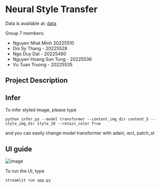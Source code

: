# Neural Style Transfer
Data is available at: [data](https://github.com/victorkitov/style-transfer-dataset)

Group 7 members:
- Nguyen Nhat Minh 20225510
- Doi Sy Thang - 20225528
- Ngo Duy Dat - 20225480
- Nguyen Hoang Son Tung - 20225536
- Vu Tuan Truong - 20225535

## Project Description

## Infer
To infer styled image, please type
```
python infer.py --model transformer --content_img_dir content_5 --style_img_dir style_10 --retain_color True
```
and you can easily change model transformer with adain, wct, patch_st
## UI guide


![image](https://github.com/user-attachments/assets/2d55fc14-712b-49d7-8c4b-753f2b033028)


To run the UI, type 
```
streamlit run app.py
```
